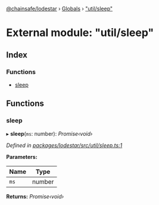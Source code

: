 [@chainsafe/lodestar](../README.md) › [Globals](../globals.md) › ["util/sleep"](_util_sleep_.md)

# External module: "util/sleep"

## Index

### Functions

* [sleep](_util_sleep_.md#sleep)

## Functions

###  sleep

▸ **sleep**(`ms`: number): *Promise‹void›*

*Defined in [packages/lodestar/src/util/sleep.ts:1](https://github.com/ChainSafe/lodestar/blob/ad14d42a9/packages/lodestar/src/util/sleep.ts#L1)*

**Parameters:**

Name | Type |
------ | ------ |
`ms` | number |

**Returns:** *Promise‹void›*
